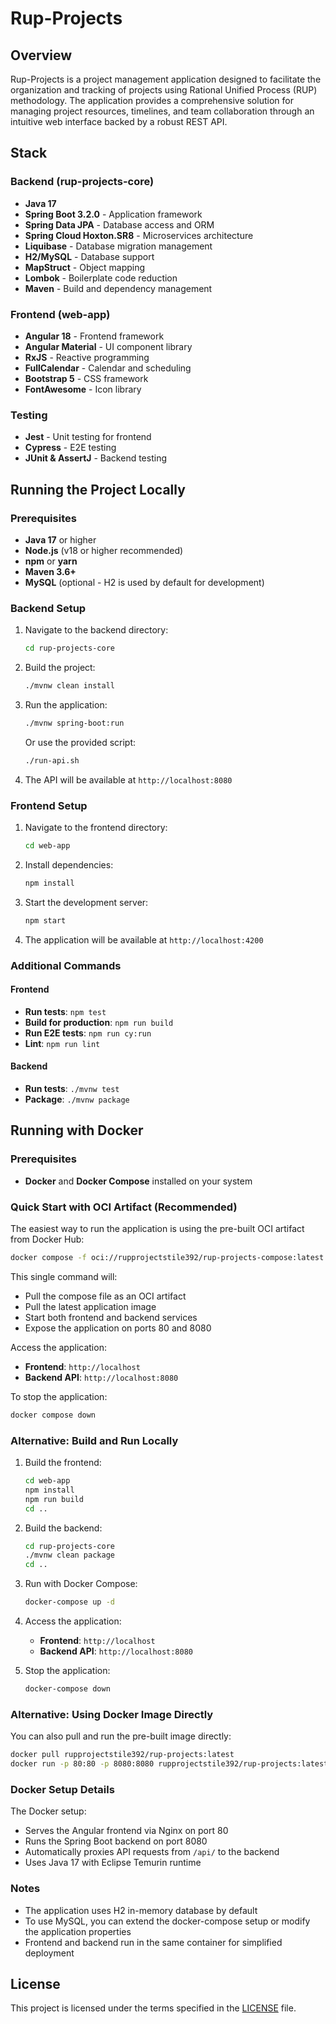 # Rup-Projects

## Overview

Rup-Projects is a project management application designed to facilitate the organization and tracking of projects using
Rational Unified Process (RUP) methodology. The application provides a comprehensive solution for managing project
resources, timelines, and team collaboration through an intuitive web interface backed by a robust REST API.

## Stack

### Backend (rup-projects-core)

- **Java 17**
- **Spring Boot 3.2.0** - Application framework
- **Spring Data JPA** - Database access and ORM
- **Spring Cloud Hoxton.SR8** - Microservices architecture
- **Liquibase** - Database migration management
- **H2/MySQL** - Database support
- **MapStruct** - Object mapping
- **Lombok** - Boilerplate code reduction
- **Maven** - Build and dependency management

### Frontend (web-app)

- **Angular 18** - Frontend framework
- **Angular Material** - UI component library
- **RxJS** - Reactive programming
- **FullCalendar** - Calendar and scheduling
- **Bootstrap 5** - CSS framework
- **FontAwesome** - Icon library

### Testing

- **Jest** - Unit testing for frontend
- **Cypress** - E2E testing
- **JUnit & AssertJ** - Backend testing

## Running the Project Locally

### Prerequisites

- **Java 17** or higher
- **Node.js** (v18 or higher recommended)
- **npm** or **yarn**
- **Maven 3.6+**
- **MySQL** (optional - H2 is used by default for development)

### Backend Setup

1. Navigate to the backend directory:
   ```bash
   cd rup-projects-core
   ```

2. Build the project:
   ```bash
   ./mvnw clean install
   ```

3. Run the application:
   ```bash
   ./mvnw spring-boot:run
   ```

   Or use the provided script:
   ```bash
   ./run-api.sh
   ```

4. The API will be available at `http://localhost:8080`

### Frontend Setup

1. Navigate to the frontend directory:
   ```bash
   cd web-app
   ```

2. Install dependencies:
   ```bash
   npm install
   ```

3. Start the development server:
   ```bash
   npm start
   ```

4. The application will be available at `http://localhost:4200`

### Additional Commands

#### Frontend

- **Run tests**: `npm test`
- **Build for production**: `npm run build`
- **Run E2E tests**: `npm run cy:run`
- **Lint**: `npm run lint`

#### Backend

- **Run tests**: `./mvnw test`
- **Package**: `./mvnw package`

## Running with Docker

### Prerequisites

- **Docker** and **Docker Compose** installed on your system

### Quick Start with OCI Artifact (Recommended)

The easiest way to run the application is using the pre-built OCI artifact from Docker Hub:

```bash
docker compose -f oci://rupprojectstile392/rup-projects-compose:latest up -d
```

This single command will:
- Pull the compose file as an OCI artifact
- Pull the latest application image
- Start both frontend and backend services
- Expose the application on ports 80 and 8080

Access the application:
- **Frontend**: `http://localhost`
- **Backend API**: `http://localhost:8080`

To stop the application:
```bash
docker compose down
```

### Alternative: Build and Run Locally

1. Build the frontend:
   ```bash
   cd web-app
   npm install
   npm run build
   cd ..
   ```

2. Build the backend:
   ```bash
   cd rup-projects-core
   ./mvnw clean package
   cd ..
   ```

3. Run with Docker Compose:
   ```bash
   docker-compose up -d
   ```

4. Access the application:
   - **Frontend**: `http://localhost`
   - **Backend API**: `http://localhost:8080`

5. Stop the application:
   ```bash
   docker-compose down
   ```

### Alternative: Using Docker Image Directly

You can also pull and run the pre-built image directly:

```bash
docker pull rupprojectstile392/rup-projects:latest
docker run -p 80:80 -p 8080:8080 rupprojectstile392/rup-projects:latest
```

### Docker Setup Details

The Docker setup:
- Serves the Angular frontend via Nginx on port 80
- Runs the Spring Boot backend on port 8080
- Automatically proxies API requests from `/api/` to the backend
- Uses Java 17 with Eclipse Temurin runtime

### Notes

- The application uses H2 in-memory database by default
- To use MySQL, you can extend the docker-compose setup or modify the application properties
- Frontend and backend run in the same container for simplified deployment

## License

This project is licensed under the terms specified in the [LICENSE](LICENSE) file.

